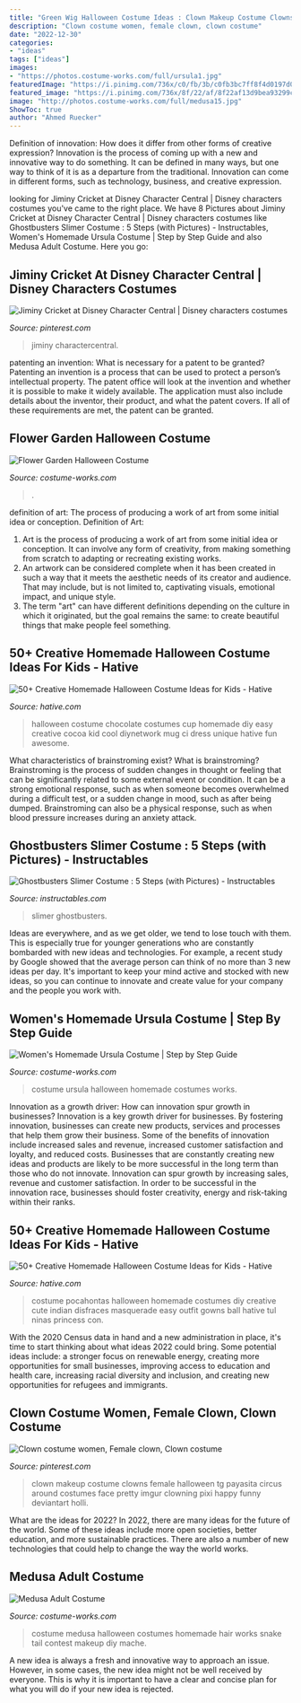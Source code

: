 ```yaml
---
title: "Green Wig Halloween Costume Ideas : Clown Makeup Costume Clowns Female Halloween Tg Payasita Circus Around Costumes Face Pretty Imgur Clowning Pixi Happy Funny Deviantart Holli"
description: "Clown costume women, female clown, clown costume"
date: "2022-12-30"
categories:
- "ideas"
tags: ["ideas"]
images:
- "https://photos.costume-works.com/full/ursula1.jpg"
featuredImage: "https://i.pinimg.com/736x/c0/fb/3b/c0fb3bc7ff8f4d0197d0fe03505c8830.jpg"
featured_image: "https://i.pinimg.com/736x/8f/22/af/8f22af13d9bea93299c60fee0912c91c--cute-clown-makeup-halloween-makeup.jpg"
image: "http://photos.costume-works.com/full/medusa15.jpg"
ShowToc: true
author: "Ahmed Ruecker"
---
```



Definition of innovation: How does it differ from other forms of creative expression?
Innovation is the process of coming up with a new and innovative way to do something. It can be defined in many ways, but one way to think of it is as a departure from the traditional. Innovation can come in different forms, such as technology, business, and creative expression.

	

		
looking for Jiminy Cricket at Disney Character Central | Disney characters costumes you've came to the right place. We have 8 Pictures about Jiminy Cricket at Disney Character Central | Disney characters costumes like Ghostbusters Slimer Costume : 5 Steps (with Pictures) - Instructables, Women&#039;s Homemade Ursula Costume | Step by Step Guide and also Medusa Adult Costume. Here you go:
		
    
## Jiminy Cricket At Disney Character Central | Disney Characters Costumes

<img loading=lazy src="https://i.pinimg.com/736x/c0/fb/3b/c0fb3bc7ff8f4d0197d0fe03505c8830.jpg" onerror="this.onerror=null;this.src='https://tse3.mm.bing.net/th?id=OIP.xhRSrFO-_2VrNkX-PINIEgHaLG&amp;pid=15.1';" alt="Jiminy Cricket at Disney Character Central | Disney characters costumes">

_Source: pinterest.com_

>jiminy charactercentral. 

	

patenting an invention: What is necessary for a patent to be granted?
Patenting an invention is a process that can be used to protect a person’s intellectual property. The patent office will look at the invention and whether it is possible to make it widely available. The application must also include details about the inventor, their product, and what the patent covers. If all of these requirements are met, the patent can be granted.

    
## Flower Garden Halloween Costume

<img loading=lazy src="https://photos.costume-works.com/full/flower_garden.jpg" onerror="this.onerror=null;this.src='https://tse1.mm.bing.net/th?id=OIP.XPj7GLQg-HW3uD6rIW2OzAHaJ3&amp;pid=15.1';" alt="Flower Garden Halloween Costume">

_Source: costume-works.com_

>. 

	

definition of art: The process of producing a work of art from some initial idea or conception.
Definition of Art:
1. Art is the process of producing a work of art from some initial idea or conception. It can involve any form of creativity, from making something from scratch to adapting or recreating existing works.
2. An artwork can be considered complete when it has been created in such a way that it meets the aesthetic needs of its creator and audience. That may include, but is not limited to, captivating visuals, emotional impact, and unique style.
3. The term "art" can have different definitions depending on the culture in which it originated, but the goal remains the same: to create beautiful things that make people feel something.

    
## 50+ Creative Homemade Halloween Costume Ideas For Kids - Hative

<img loading=lazy src="https://hative.com/wp-content/uploads/2014/03/costumes-for-kids/53-a-cup-of-hot-chocolate.jpg" onerror="this.onerror=null;this.src='https://tse3.mm.bing.net/th?id=OIP.PLExQNMNqvLdXVBQNu-8ZQHaJ4&amp;pid=15.1';" alt="50+ Creative Homemade Halloween Costume Ideas for Kids - Hative">

_Source: hative.com_

>halloween costume chocolate costumes cup homemade diy easy creative cocoa kid cool diynetwork mug ci dress unique hative fun awesome. 

	

What characteristics of brainstroming exist?
What is brainstroming? Brainstroming is the process of sudden changes in thought or feeling that can be significantly related to some external event or condition. It can be a strong emotional response, such as when someone becomes overwhelmed during a difficult test, or a sudden change in mood, such as after being dumped. Brainstroming can also be a physical response, such as when blood pressure increases during an anxiety attack.

    
## Ghostbusters Slimer Costume : 5 Steps (with Pictures) - Instructables

<img loading=lazy src="https://cdn.instructables.com/ORIG/FOM/1AAH/I21R2989/FOM1AAHI21R2989.jpg" onerror="this.onerror=null;this.src='https://tse4.mm.bing.net/th?id=OIP.xtLOgofh6ovNjg5i1lOaRgHaGL&amp;pid=15.1';" alt="Ghostbusters Slimer Costume : 5 Steps (with Pictures) - Instructables">

_Source: instructables.com_

>slimer ghostbusters. 

	

Ideas are everywhere, and as we get older, we tend to lose touch with them. This is especially true for younger generations who are constantly bombarded with new ideas and technologies. For example, a recent study by Google showed that the average person can think of no more than 3 new ideas per day. It's important to keep your mind active and stocked with new ideas, so you can continue to innovate and create value for your company and the people you work with.

    
## Women&#039;s Homemade Ursula Costume | Step By Step Guide

<img loading=lazy src="https://photos.costume-works.com/full/ursula1.jpg" onerror="this.onerror=null;this.src='https://tse1.mm.bing.net/th?id=OIP.p_7drCKEVeMnq52kanSyWwHaKS&amp;pid=15.1';" alt="Women&#039;s Homemade Ursula Costume | Step by Step Guide">

_Source: costume-works.com_

>costume ursula halloween homemade costumes works. 

	

Innovation as a growth driver: How can innovation spur growth in businesses?
Innovation is a key growth driver for businesses. By fostering innovation, businesses can create new products, services and processes that help them grow their business. Some of the benefits of innovation include increased sales and revenue, increased customer satisfaction and loyalty, and reduced costs.
Businesses that are constantly creating new ideas and products are likely to be more successful in the long term than those who do not innovate. Innovation can spur growth by increasing sales, revenue and customer satisfaction. In order to be successful in the innovation race, businesses should foster creativity, energy and risk-taking within their ranks.

    
## 50+ Creative Homemade Halloween Costume Ideas For Kids - Hative

<img loading=lazy src="https://hative.com/wp-content/uploads/2014/03/costumes-for-kids/47-little-girl-pocahontas-costume.jpg" onerror="this.onerror=null;this.src='https://tse1.mm.bing.net/th?id=OIP.RDAWghs0BoC6ZYbBoxSOWAHaKZ&amp;pid=15.1';" alt="50+ Creative Homemade Halloween Costume Ideas for Kids - Hative">

_Source: hative.com_

>costume pocahontas halloween homemade costumes diy creative cute indian disfraces masquerade easy outfit gowns ball hative tul ninas princess con. 

	

With the 2020 Census data in hand and a new administration in place, it's time to start thinking about what ideas 2022 could bring. Some potential ideas include: a stronger focus on renewable energy, creating more opportunities for small businesses, improving access to education and health care, increasing racial diversity and inclusion, and creating new opportunities for refugees and immigrants.

    
## Clown Costume Women, Female Clown, Clown Costume

<img loading=lazy src="https://i.pinimg.com/736x/8f/22/af/8f22af13d9bea93299c60fee0912c91c--cute-clown-makeup-halloween-makeup.jpg" onerror="this.onerror=null;this.src='https://tse4.mm.bing.net/th?id=OIP.pjSrMVzX36h3P8adFR0vHAHaJ4&amp;pid=15.1';" alt="Clown costume women, Female clown, Clown costume">

_Source: pinterest.com_

>clown makeup costume clowns female halloween tg payasita circus around costumes face pretty imgur clowning pixi happy funny deviantart holli. 

	

What are the ideas for 2022?
In 2022, there are many ideas for the future of the world. Some of these ideas include more open societies, better education, and more sustainable practices. There are also a number of new technologies that could help to change the way the world works.

    
## Medusa Adult Costume

<img loading=lazy src="http://photos.costume-works.com/full/medusa15.jpg" onerror="this.onerror=null;this.src='https://tse4.mm.bing.net/th?id=OIP.3PlGXQZE6pkWHwMsEWwHOwHaJ3&amp;pid=15.1';" alt="Medusa Adult Costume">

_Source: costume-works.com_

>costume medusa halloween costumes homemade hair works snake tail contest makeup diy mache. 

	

A new idea is always a fresh and innovative way to approach an issue. However, in some cases, the new idea might not be well received by everyone. This is why it is important to have a clear and concise plan for what you will do if your new idea is rejected.

